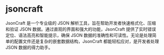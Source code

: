 # jsoncraft
JsonCraft 是一个专业级的 JSON 解析工具，旨在帮助开发者快速格式化、压缩和验证 JSON 数据。通过直观的界面和强大的功能，JsonCraft 提供了实时错误定位、语法高亮和智能提示，确保 JSON 数据的准确性和可读性。无论是处理简单的配置文件还是复杂的嵌套数据结构，JsonCraft 都能轻松应对，是开发者处理 JSON 数据的得力助手。
